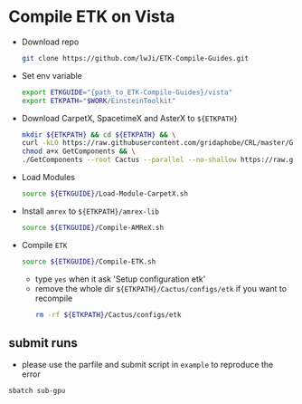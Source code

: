 # Compile ETK on Vista

* Download repo

    ```bash
    git clone https://github.com/lwJi/ETK-Compile-Guides.git
    ```

* Set env variable

    ```bash
    export ETKGUIDE="{path_to_ETK-Compile-Guides}/vista"
    export ETKPATH="$WORK/EinsteinToolkit"
    ```

* Download CarpetX, SpacetimeX and AsterX to `${ETKPATH}`

    ```bash
    mkdir ${ETKPATH} && cd ${ETKPATH} && \
    curl -kLO https://raw.githubusercontent.com/gridaphobe/CRL/master/GetComponents && \
    chmod a+x GetComponents && \
    ./GetComponents --root Cactus --parallel --no-shallow https://raw.githubusercontent.com/lwJi/ETK-Compile-Guides/main/ThornList/spacetimex.th
    ```

* Load Modules

    ```bash
    source ${ETKGUIDE}/Load-Module-CarpetX.sh
    ```

* Install `amrex` to `${ETKPATH}/amrex-lib`

    ```bash
    source ${ETKGUIDE}/Compile-AMReX.sh
    ```

* Compile `ETK`

    ```bash
    source ${ETKGUIDE}/Compile-ETK.sh
    ```
    - type `yes` when it ask 'Setup configuration etk'
    - remove the whole dir `${ETKPATH}/Cactus/configs/etk` if you want to recompile
        ```bash
        rm -rf ${ETKPATH}/Cactus/configs/etk
        ```

## submit runs

* please use the parfile and submit script in `example` to reproduce the error

```
sbatch sub-gpu
```
